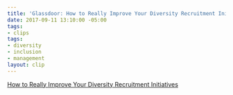 ```yaml
---
title: 'Glassdoor: How to Really Improve Your Diversity Recruitment Initiatives'
date: 2017-09-11 13:10:00 -05:00
tags:
- clips
tags:
- diversity
- inclusion
- management
layout: clip
---
```


[How to Really Improve Your Diversity Recruitment Initiatives](https://www.glassdoor.com/employers/blog/how-to-really-improve-your-diversity-recruitment-initiatives/)
